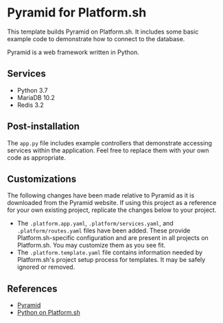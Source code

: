 # Pyramid for Platform.sh

This template builds Pyramid on Platform.sh.  It includes some basic example code to demonstrate how to connect to the database.

Pyramid is a web framework written in Python.

## Services

* Python 3.7
* MariaDB 10.2
* Redis 3.2

## Post-installation

The `app.py` file includes example controllers that demonstrate accessing services within the application.  Feel free to replace them with your own code as appropriate.

## Customizations

The following changes have been made relative to Pyramid as it is downloaded from the Pyramid website.  If using this project as a reference for your own existing project, replicate the changes below to your project.

* The `.platform.app.yaml`, `.platform/services.yaml`, and `.platform/routes.yaml` files have been added.  These provide Platform.sh-specific configuration and are present in all projects on Platform.sh.  You may customize them as you see fit.
* The `.platform.template.yaml` file contains information needed by Platform.sh's project setup process for templates.  It may be safely ignored or removed.

## References

* [Pyramid](https://trypyramid.com/)
* [Python on Platform.sh](https://docs.platform.sh/languages/python.html)
